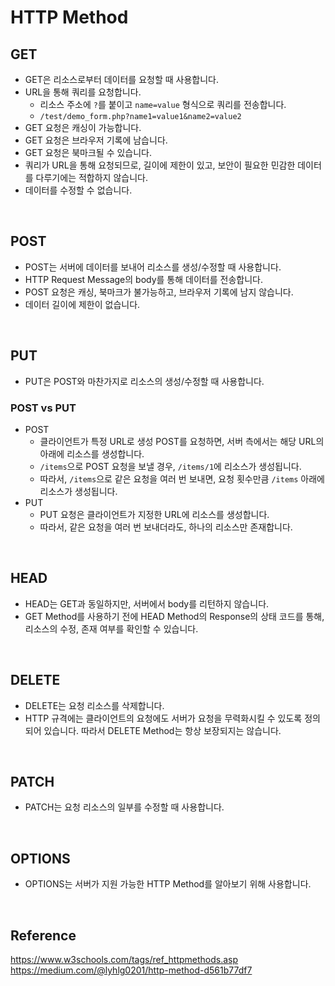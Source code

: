 # HTTP Method

## GET

-   GET은 리소스로부터 데이터를 요청할 때 사용합니다.
-   URL을 통해 쿼리를 요청합니다.
    -   리소스 주소에 `?`를 붙이고 `name=value` 형식으로 쿼리를 전송합니다.
    -   `/test/demo_form.php?name1=value1&name2=value2`
-   GET 요청은 캐싱이 가능합니다.
-   GET 요청은 브라우저 기록에 남습니다.
-   GET 요청은 북마크될 수 있습니다.
-   쿼리가 URL을 통해 요청되므로, 길이에 제한이 있고, 보안이 필요한 민감한 데이터를 다루기에는 적합하지 않습니다.
-   데이터를 수정할 수 없습니다.

<br>

## POST

-   POST는 서버에 데이터를 보내어 리소스를 생성/수정할 때 사용합니다.
-   HTTP Request Message의 body를 통해 데이터를 전송합니다.
-   POST 요청은 캐싱, 북마크가 불가능하고, 브라우저 기록에 남지 않습니다.
-   데이터 길이에 제한이 없습니다.

<br>

## PUT

-   PUT은 POST와 마찬가지로 리소스의 생성/수정할 때 사용합니다.

### POST vs PUT

-   POST
    -   클라이언트가 특정 URL로 생성 POST를 요청하면, 서버 측에서는 해당 URL의 아래에 리소스를 생성합니다.
    -   `/items`으로 POST 요청을 보낼 경우, `/items/1`에 리소스가 생성됩니다.
    -   따라서, `/items`으로 같은 요청을 여러 번 보내면, 요청 횟수만큼 `/items` 아래에 리소스가 생성됩니다.
-   PUT
    -   PUT 요청은 클라이언트가 지정한 URL에 리소스를 생성합니다.
    -   따라서, 같은 요청을 여러 번 보내더라도, 하나의 리소스만 존재합니다.

<br>

## HEAD

-   HEAD는 GET과 동일하지만, 서버에서 body를 리턴하지 않습니다.
-   GET Method를 사용하기 전에 HEAD Method의 Response의 상태 코드를 통해, 리소스의 수정, 존재 여부를 확인할 수 있습니다.

<br>

## DELETE

-   DELETE는 요청 리소스를 삭제합니다.
-   HTTP 규격에는 클라이언트의 요청에도 서버가 요청을 무력화시킬 수 있도록 정의되어 있습니다. 따라서 DELETE Method는 항상 보장되지는 않습니다.

<br>

## PATCH

-   PATCH는 요청 리소스의 일부를 수정할 때 사용합니다.

<br>

## OPTIONS

-   OPTIONS는 서버가 지원 가능한 HTTP Method를 알아보기 위해 사용합니다.

<br>

## Reference

https://www.w3schools.com/tags/ref_httpmethods.asp
https://medium.com/@lyhlg0201/http-method-d561b77df7
